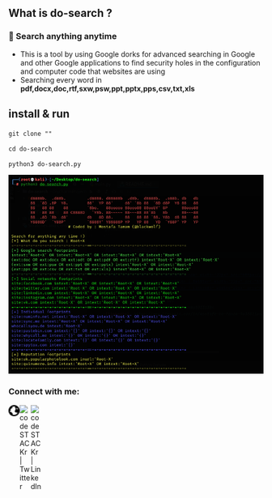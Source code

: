 ## What is do-search ?
 ### 🔭 Search anything anytime
 - This is a tool by using Google dorks for advanced searching in Google 
   and other Google applications to find security holes in the configuration
   and computer code that websites are using
 - Searching every word in **pdf,docx,doc,rtf,sxw,psw,ppt,pptx,pps,csv,txt,xls** 

## install & run
```
git clone ""
```
```
cd do-search
```
```
python3 do-search.py
```

![do-search](do-search.png)

### Connect with me:

[<img align="left" alt="codeSTACKr.com" width="22px" src="https://raw.githubusercontent.com/iconic/open-iconic/master/svg/globe.svg" />][website]
[<img align="left" alt="codeSTACKr | Twitter" width="22px" src="https://cdn.jsdelivr.net/npm/simple-icons@v3/icons/twitter.svg" />][twitter]
[<img align="left" alt="codeSTACKr | LinkedIn" width="22px" src="https://cdn.jsdelivr.net/npm/simple-icons@v3/icons/linkedin.svg" />][linkedin]

[website]: https://root-x.dev
[twitter]: https://twitter.com/BlackWo50331384
[linkedin]: https://www.linkedin.com/in/mostafa-bn-tamam-96308216a/
